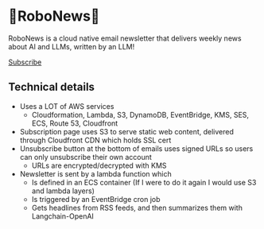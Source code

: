 # 🤖RoboNews🤖
RoboNews is a cloud native email newsletter that delivers weekly news about AI and LLMs, written by an LLM!

[Subscribe](https://kanesweet.com/robonews/subscribe)

## Technical details
- Uses a LOT of AWS services
  - Cloudformation, Lambda, S3, DynamoDB, EventBridge, KMS, SES, ECS, Route 53, Cloudfront
- Subscription page uses S3 to serve static web content, delivered through Cloudfront CDN which holds SSL cert
- Unsubscribe button at the bottom of emails uses signed URLs so users can only unsubscribe their own account
  - URLs are encrypted/decrypted with KMS
- Newsletter is sent by a lambda function which
  - Is defined in an ECS container (If I were to do it again I would use S3 and lambda layers)
  - Is triggered by an EventBridge cron job
  - Gets headlines from RSS feeds, and then summarizes them with Langchain-OpenAI
